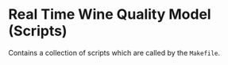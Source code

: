 # Real Time Wine Quality Model (Scripts)
Contains a collection of scripts which are called by the `Makefile`. 